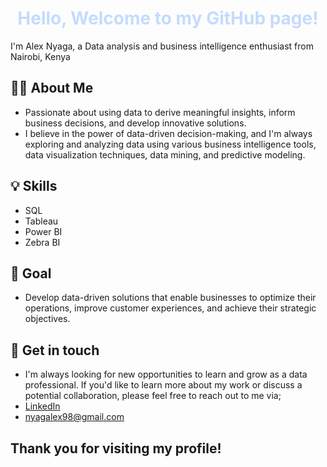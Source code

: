 <div style="text-align:center;">
  <style>
    .slideshow {
      color: #0066ff;
      animation-name: slide;
      animation-duration: 1.5s;
      animation-iteration-count: infinite;
    }
    @keyframes slide {
      0% {opacity: 0.2;}
      50% {opacity: 1;}
      100% {opacity: 0.2;}
    }
  </style>
  <h1><span class="slideshow">Hello, Welcome to my GitHub page!</span></h1>
</div>
I'm Alex Nyaga, a Data analysis and business intelligence enthusiast from Nairobi, Kenya

## 👨‍💻 About Me
- Passionate about using data to derive meaningful insights, inform business decisions, and develop innovative solutions. 
- I believe in the power of data-driven decision-making, and I'm always exploring and analyzing data using various business intelligence tools, data visualization techniques, data mining, and predictive modeling.

## 💡 Skills
- SQL
- Tableau
- Power BI
- Zebra BI

## 🎯 Goal
- Develop data-driven solutions that enable businesses to optimize their operations, improve customer experiences, and achieve their strategic objectives.

## 📇 Get in touch
- I'm always looking for new opportunities to learn and grow as a data professional. If you'd like to learn more about my work or discuss a potential collaboration, please feel free to reach out to me via;
- [LinkedIn](https://www.linkedin.com/in/alex-nyaga-2446aa208/) 
- nyagalex98@gmail.com


## Thank you for visiting my profile!

